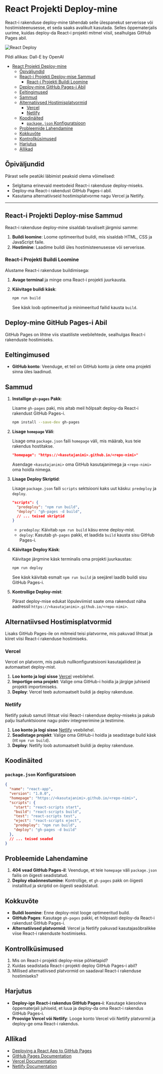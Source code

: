 # React Projekti Deploy-mine

React-i rakenduse deploy-mine tähendab selle ülespanekut serverisse või hostimisteenusesse, et seda saaks avalikult kasutada. Selles õppematerjalis uurime, kuidas deploy-da React-i projekti mitmel viisil, sealhulgas GitHub Pages abil.

![React Deploy](React-Deploy.webp)

Pildi allikas: Dall-E by OpenAI

- [React Projekti Deploy-mine](#react-projekti-deploy-mine)
  - [Õpiväljundid](#õpiväljundid)
  - [React-i Projekti Deploy-mise Sammud](#react-i-projekti-deploy-mise-sammud)
    - [React-i Projekti Buildi Loomine](#react-i-projekti-buildi-loomine)
  - [Deploy-mine GitHub Pages-i Abil](#deploy-mine-github-pages-i-abil)
  - [Eeltingimused](#eeltingimused)
  - [Sammud](#sammud)
  - [Alternatiivsed Hostimisplatvormid](#alternatiivsed-hostimisplatvormid)
    - [Vercel](#vercel)
    - [Netlify](#netlify)
  - [Koodinäited](#koodinäited)
    - [`package.json` Konfiguratsioon](#packagejson-konfiguratsioon)
  - [Probleemide Lahendamine](#probleemide-lahendamine)
  - [Kokkuvõte](#kokkuvõte)
  - [Kontrollküsimused](#kontrollküsimused)
  - [Harjutus](#harjutus)
  - [Allikad](#allikad)

## Õpiväljundid

Pärast selle peatüki läbimist peaksid olema võimelised:

- Selgitama erinevaid meetodeid React-i rakenduse deploy-miseks.
- Deploy-ma React-i rakendust GitHub Pages-i abil.
- Kasutama alternatiivseid hostimisplatvorme nagu Vercel ja Netlify.

---

## React-i Projekti Deploy-mise Sammud

React-i rakenduse deploy-mine sisaldab tavaliselt järgmisi samme:

1. **Buildi loomine**: Loome optimeeritud buildi, mis sisaldab HTML, CSS ja JavaScript faile.
2. **Hostimine**: Laadime buildi üles hostimisteenusesse või serverisse.

### React-i Projekti Buildi Loomine

Alustame React-i rakenduse buildimisega:

1. **Avage terminal** ja minge oma React-i projekti juurkausta.
2. **Käivitage buildi käsk**:

   ```bash
   npm run build
   ```

   See käsk loob optimeeritud ja minimeeritud failid kausta `build`.

## Deploy-mine GitHub Pages-i Abil

GitHub Pages on lihtne viis staatiliste veebilehtede, sealhulgas React-i rakenduste hostimiseks.

## Eeltingimused

- **GitHub konto**: Veenduge, et teil on GitHub konto ja olete oma projekti sinna üles laadinud.

## Sammud

1. **Installige `gh-pages` Pakk**:

   Lisame `gh-pages` paki, mis aitab meil hõlpsalt deploy-da React-i rakendust GitHub Pages-i.

   ```bash
   npm install --save-dev gh-pages
   ```

2. **Lisage `homepage` Väli**:

   Lisage oma `package.json` faili `homepage` väli, mis määrab, kus teie rakendus hostitakse.

   ```json
   "homepage": "https://<kasutajanimi>.github.io/<repo-nimi>"
   ```

   Asendage `<kasutajanimi>` oma GitHub kasutajanimega ja `<repo-nimi>` oma hoidla nimega.

3. **Lisage Deploy Skriptid**:

   Lisage `package.json` faili `scripts` sektsiooni kaks uut käsku: `predeploy` ja `deploy`.

   ```json
   "scripts": {
     "predeploy": "npm run build",
     "deploy": "gh-pages -d build",
     // ... teised skriptid
   }
   ```

   - `predeploy`: Käivitab `npm run build` käsu enne deploy-mist.
   - `deploy`: Kasutab `gh-pages` pakki, et laadida `build` kausta sisu GitHub Pages-i.

4. **Käivitage Deploy Käsk**:

   Käivitage järgmine käsk terminalis oma projekti juurkaustas:

   ```bash
   npm run deploy
   ```

   See käsk käivitab esmalt `npm run build` ja seejärel laadib buildi sisu GitHub Pages-i.

5. **Kontrollige Deploy-mist**:

   Pärast deploy-mise edukat lõpuleviimist saate oma rakendust näha aadressil `https://<kasutajanimi>.github.io/<repo-nimi>`.

## Alternatiivsed Hostimisplatvormid

Lisaks GitHub Pages-ile on mitmeid teisi platvorme, mis pakuvad lihtsat ja kiiret viisi React-i rakenduse hostimiseks.

### Vercel

Vercel on platvorm, mis pakub nullkonfiguratsiooni kasutajaliidest ja automaatset deploy-mist.

1. **Loo konto ja logi sisse** [Vercel](https://vercel.com/) veebilehel.
2. **Importige oma projekt**: Valige oma GitHub-i hoidla ja järgige juhiseid projekti importimiseks.
3. **Deploy**: Vercel teeb automaatselt buildi ja deploy rakenduse.

### Netlify

Netlify pakub samuti lihtsat viisi React-i rakenduse deploy-miseks ja pakub palju lisafunktsioone nagu pidev integreerimine ja testimine.

1. **Loo konto ja logi sisse** [Netlify](https://www.netlify.com/) veebilehel.
2. **Seadistage projekt**: Valige oma GitHub-i hoidla ja seadistage build käsk (nt `npm run build`).
3. **Deploy**: Netlify loob automaatselt buildi ja deploy rakenduse.

## Koodinäited

### `package.json` Konfiguratsioon

```json
{
  "name": "react-app",
  "version": "1.0.0",
  "homepage": "https://<kasutajanimi>.github.io/<repo-nimi>",
  "scripts": {
    "start": "react-scripts start",
    "build": "react-scripts build",
    "test": "react-scripts test",
    "eject": "react-scripts eject",
    "predeploy": "npm run build",
    "deploy": "gh-pages -d build"
  },
  // ... teised seaded
}
```

## Probleemide Lahendamine

1. **404 vead GitHub Pages-il**: Veenduge, et teie `homepage` väli `package.json` failis on õigesti seadistatud.
2. **Deploy ebaõnnestumine**: Kontrollige, et `gh-pages` pakk on õigesti installitud ja skriptid on õigesti seadistatud.

## Kokkuvõte

- **Buildi loomine**: Enne deploy-mist looge optimeeritud build.
- **GitHub Pages**: Kasutage `gh-pages` pakki, et hõlpsasti deploy-da React-i rakendust GitHub Pages-i.
- **Alternatiivsed platvormid**: Vercel ja Netlify pakuvad kasutajasõbralikke viise React-i rakenduste hostimiseks.

## Kontrollküsimused

1. Mis on React-i projekti deploy-mise põhietapid?
2. Kuidas seadistada React-i projekti deploy GitHub Pages-i abil?
3. Millised alternatiivsed platvormid on saadaval React-i rakenduse hostimiseks?

## Harjutus

- **Deploy-ige React-i rakendus GitHub Pages-i**: Kasutage käesoleva õppematerjali juhiseid, et luua ja deploy-da oma React-i rakendus GitHub Pages-i.
- **Proovige Vercel või Netlify**: Looge konto Vercel või Netlify platvormil ja deploy-ge oma React-i rakendus.

## Allikad

- [Deploying a React App to GitHub Pages](https://create-react-app.dev/docs/deployment/#github-pages)
- [GitHub Pages Documentation](https://pages.github.com/)
- [Vercel Documentation](https://vercel.com/docs)
- [Netlify Documentation](https://docs.netlify.com/)
